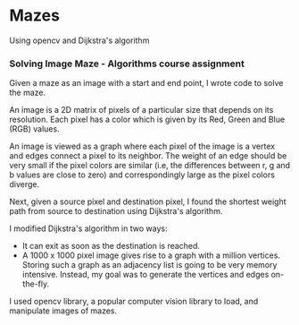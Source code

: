 # Mazes
Using opencv and Dijkstra's algorithm

### Solving Image Maze - Algorithms course assignment

Given a maze as an image with a start and end point, I wrote code to solve the maze.

An image is a 2D matrix of pixels of a particular size that depends on its resolution. Each pixel has a color which is given by its Red, Green and Blue (RGB) values.

An image is viewed as a graph where each pixel of the image is a vertex and edges connect a pixel to its neighbor. The weight of an edge should be very small if the pixel colors are similar (i.e, the differences between r, g and b values are close to zero) and correspondingly large as the pixel colors diverge.

Next, given a source pixel and destination pixel, I found the shortest weight path from source to destination using Dijkstra's algorithm.

I modified Dijkstra's algorithm in two ways:

* It can exit as soon as the destination is reached.
* A 1000 x 1000 pixel image gives rise to a graph with a million vertices. Storing such a graph as an adjacency list is going to be very memory intensive. Instead, my goal was to generate the vertices and edges on-the-fly.

I used opencv library, a popular computer vision library to load, and manipulate images of mazes.
